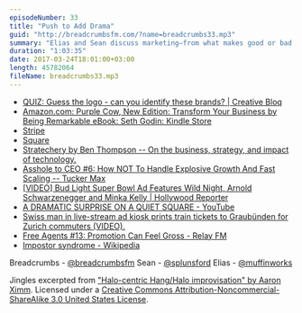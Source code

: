 ```yaml
---
episodeNumber: 33
title: "Push to Add Drama"
guid: "http://breadcrumbsfm.com/?name=breadcrumbs33.mp3"
summary: "Elias and Sean discuss marketing—from what makes good or bad marketing to brand advertising and guerrilla marketing. Elias has some opinions."
duration: "1:03:35"
date: 2017-03-24T18:01:00+03:00
length: 45782064
fileName: breadcrumbs33.mp3
---
```


- [ QUIZ: Guess the logo - can you identify these brands? | Creative Bloq](http://www.creativebloq.com/logo-design/quiz-can-you-guess-logo-1012976)
- [Amazon.com: Purple Cow, New Edition: Transform Your Business by Being Remarkable eBook: Seth Godin: Kindle Store](http://www.amazon.com/dp/B00316UMS0/?tag=breadcrumbsfm-20)
- [Stripe](https://stripe.com/)
- [Square](https://squareup.com/)
- [Stratechery by Ben Thompson -- On the business, strategy, and impact of technology.](https://stratechery.com/)
- [ Asshole to CEO #6: How NOT To Handle Explosive Growth And Fast Scaling -- Tucker Max](http://tuckermax.me/asshole-to-ceo-6-how-not-to-handle-explosive-growth-and-fast-scaling/)
- [ [VIDEO] Bud Light Super Bowl Ad Features Wild Night, Arnold Schwarzenegger and Minka Kelly | Hollywood Reporter](http://www.hollywoodreporter.com/news/video-bud-light-super-bowl-676065)
- [A DRAMATIC SURPRISE ON A QUIET SQUARE - YouTube](https://youtu.be/316AzLYfAzw)
- [ Swiss man in live-stream ad kiosk prints train tickets to Graubünden for Zurich commuters (VIDEO).](http://www.slate.com/articles/video/video/2015/07/swiss_man_in_live_stream_ad_kiosk_prints_train_tickets_to_graub_nden_for.html)
- [Free Agents #13: Promotion Can Feel Gross - Relay FM](https://www.relay.fm/freeagents/13)
- [Impostor syndrome - Wikipedia](https://en.wikipedia.org/wiki/Impostor_syndrome?wprov=sfsi1)

Breadcrumbs - [@breadcrumbsfm](https://twitter.com/breadcrumbsfm) Sean - [@splunsford](https://twitter.com/splunsford) Elias - [@muffinworks](https://twitter.com/muffinworks)

Jingles excerpted from [ "Halo-centric Hang/Halo improvisation" by Aaron Ximm](http://freemusicarchive.org/music/aaron_ximm/handpans_and_the_hang/). Licensed under a [Creative Commons Attribution-Noncommercial-ShareAlike 3.0 United States License](http://creativecommons.org/licenses/by-nc-sa/3.0/us/).